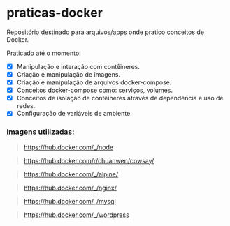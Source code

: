 # praticas-docker
Repositório destinado para arquivos/apps onde pratico conceitos de Docker.

Praticado até o momento:

- [x] Manipulação e interação com contêineres.
- [x] Criação e manipulação de imagens.
- [x] Criação e manipulação de arquivos docker-compose.
- [x] Conceitos docker-compose como: serviços, volumes.
- [x] Conceitos de isolação de contêineres através de dependência e uso de redes.
- [x] Configuração de variáveis de ambiente.

### Imagens utilizadas:

> https://hub.docker.com/_/node

> https://hub.docker.com/r/chuanwen/cowsay/

> https://hub.docker.com/_/alpine/

> https://hub.docker.com/_/nginx/

> https://hub.docker.com/_/mysql

> https://hub.docker.com/_/wordpress
